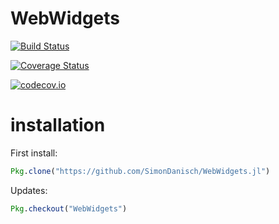 # WebWidgets

[![Build Status](https://travis-ci.org/SimonDanisch/WebWidgets.jl.svg?branch=master)](https://travis-ci.org/SimonDanisch/WebWidgets.jl)

[![Coverage Status](https://coveralls.io/repos/SimonDanisch/WebWidgets.jl/badge.svg?branch=master&service=github)](https://coveralls.io/github/SimonDanisch/WebWidgets.jl?branch=master)

[![codecov.io](http://codecov.io/github/SimonDanisch/WebWidgets.jl/coverage.svg?branch=master)](http://codecov.io/github/SimonDanisch/WebWidgets.jl?branch=master)

# installation

First install:
```Julia
Pkg.clone("https://github.com/SimonDanisch/WebWidgets.jl")
```
Updates:
```Julia
Pkg.checkout("WebWidgets") 
```
